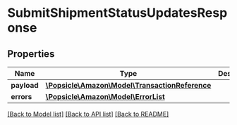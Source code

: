 # SubmitShipmentStatusUpdatesResponse

## Properties
Name | Type | Description | Notes
------------ | ------------- | ------------- | -------------
**payload** | [**\Popsicle\Amazon\Model\TransactionReference**](TransactionReference.md) |  | [optional] 
**errors** | [**\Popsicle\Amazon\Model\ErrorList**](ErrorList.md) |  | [optional] 

[[Back to Model list]](../../README.md#documentation-for-models) [[Back to API list]](../../README.md#documentation-for-api-endpoints) [[Back to README]](../../README.md)

